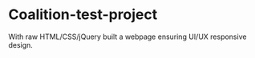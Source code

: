 # Coalition-test-project

With raw HTML/CSS/jQuery built a webpage ensuring UI/UX responsive design.
